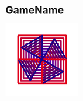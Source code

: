 # GameName
<img src="https://github.com/rstanisci/GameName/blob/master/Stanisci.PNG" height="200px">
<a href="https://www.python.org/downloads/">
